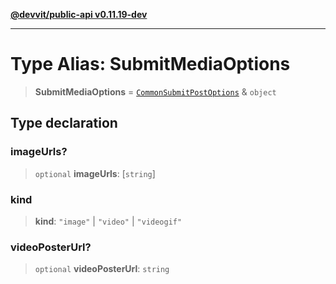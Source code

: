 [**@devvit/public-api v0.11.19-dev**](../../README.md)

---

# Type Alias: SubmitMediaOptions

> **SubmitMediaOptions** = [`CommonSubmitPostOptions`](CommonSubmitPostOptions.md) & `object`

## Type declaration

### imageUrls?

> `optional` **imageUrls**: \[`string`\]

### kind

> **kind**: `"image"` \| `"video"` \| `"videogif"`

### videoPosterUrl?

> `optional` **videoPosterUrl**: `string`
